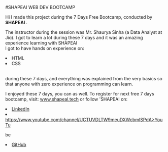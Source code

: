 #SHAPEAI WEB DEV BOOTCAMP

Hi I made this project during the 7 Days Free Bootcamp, conducted by <b> SHAPEAI </b>.
 
The instructor during the session was Mr. Shaurya Sinha (a Data Analyst at Jio). I got to learn a lot during these 7 days and it was an amazing experience learning with SHAPEAI <br>l got to have hands on experience on:

<li>HTML <li>CSS

<br> during these 7 days, and everything was explained from the very basics so that anyone with zero experience on programming can learn.

I enjoyed these 7 days, you can as well. To register for next free 7 days bootcamp, visit: www.shapeal.tech or follow 'SHAPEAI on:

<li><a href="https://in.linkedin.com/company/shapeal">LinkedIn</a> <li><a href="https://www.instagram.com/shape.al/?hl=en>Instagram</a>

href="https://www.youtube.com/channel/UCTUVDLTW9meuDXWcbmISPdA>YouTu

be</a> <li><a href="https://github.com/shapeal">GitHub</a>
